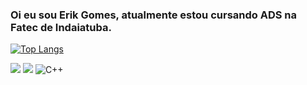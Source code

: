 ### Oi eu sou Erik Gomes, atualmente estou cursando ADS na Fatec de Indaiatuba.  

  [![Top Langs](https://github-readme-stats.vercel.app/api/top-langs/?username=Erik-Gomes&layout=compact&theme=dark)](https://github.com/Erik-Gomes/github-readme-stats)
  
<div> 

 <a href = "mailto:gomeserik35@gmail.com"><img src="https://img.shields.io/badge/-Gmail-%23333?style=for-the-badge&logo=gmail&logoColor=white" target="_blank"></a>
 <a href="https://www.cloudskillsboost.google/public_profiles/e8840cea-2cdd-4afa-90dc-78258d0264f0"><img aling="center" src="https://img.shields.io/badge/Google_Cloud-4285F4?style=for-the-badge&logo=google-cloud&logoColor=white"></a>
 ![C++](https://img.shields.io/badge/C%2B%2B-00599C?style=for-the-badge&logo=c%2B%2B&logoColor=white)

</div>

##




